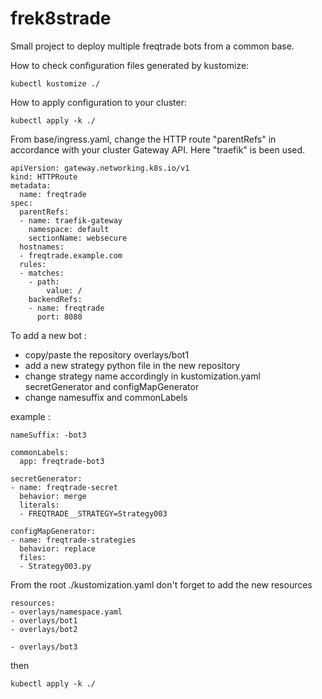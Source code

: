 # frek8strade

Small project to deploy multiple freqtrade bots from a common base.

How to check configuration files generated by kustomize:
``` 
kubectl kustomize ./
```

How to apply configuration to your cluster:
``` 
kubectl apply -k ./
```

From base/ingress.yaml, change the HTTP route "parentRefs" in accordance with your cluster Gateway API. Here "traefik" is been used.

``` 
apiVersion: gateway.networking.k8s.io/v1
kind: HTTPRoute
metadata:
  name: freqtrade
spec:
  parentRefs:
  - name: traefik-gateway
    namespace: default
    sectionName: websecure
  hostnames:
  - freqtrade.example.com
  rules:
  - matches:
    - path:
        value: /
    backendRefs:
    - name: freqtrade
      port: 8080
```

To add a new bot : 
 - copy/paste the repository overlays/bot1
 - add a new strategy python file in the new repository
 - change strategy name accordingly in kustomization.yaml secretGenerator and configMapGenerator 
 - change namesuffix and commonLabels 

example : 
```
nameSuffix: -bot3

commonLabels:
  app: freqtrade-bot3

secretGenerator:
- name: freqtrade-secret
  behavior: merge
  literals:
  - FREQTRADE__STRATEGY=Strategy003

configMapGenerator:
- name: freqtrade-strategies
  behavior: replace
  files: 
  - Strategy003.py
```

From the root ./kustomization.yaml don't forget to add the new resources 

```
resources:
- overlays/namespace.yaml
- overlays/bot1
- overlays/bot2

- overlays/bot3
```

then 
```
kubectl apply -k ./
```
